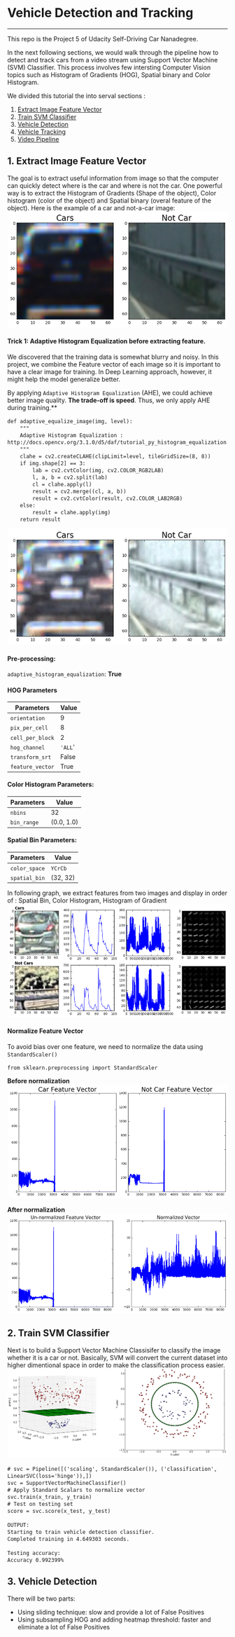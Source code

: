 # Vehicle Detection and Tracking
--------------------------------

This repo is the Project 5 of Udacity Self-Driving Car Nanadegree. 

In the next following sections, we would walk through the pipeline how to detect and track cars from a video stream using Support Vector Machine (SVM) Classifier. This process involves few intersting Computer Vision topics such as Histogram of Gradients (HOG), Spatial binary and Color Histogram.

We divided this tutorial the into serval sections : 
1. [Extract Image Feature Vector]()
2. [Train SVM Classifier]() 
3. [Vehicle Detection]() 
4. [Vehicle Tracking]()
5. [Video Pipeline]()

## 1. Extract Image Feature Vector
The goal is to extract useful information from image so that the computer can quickly detect where is the car and where is not the car. One powerful way is to extract the Histogram of Gradients (Shape of the object), Color histogram (color of the object) and Spatial binary (overal feature of the object). Here is the example of a car and not-a-car image:
![](./docs/car-not-car.png)

#### Trick 1: Adaptive Histogram Equalization before extracting feature.
We discovered that the training data is somewhat blurry and noisy. In this project, we combine the Feature vector of each image so it is important to have a clear image for training. In Deep Learning approach, however, it might help the model generalize better.

By applying `Adaptive Histogram Equalization` (AHE), we could achieve better image quality. **The trade-off is speed**. Thus, we only apply AHE during training.**
```
def adaptive_equalize_image(img, level):
    """
    Adaptive Histogram Equalization : http://docs.opencv.org/3.1.0/d5/daf/tutorial_py_histogram_equalization.html
    """
    clahe = cv2.createCLAHE(clipLimit=level, tileGridSize=(8, 8))
    if img.shape[2] == 3:
        lab = cv2.cvtColor(img, cv2.COLOR_RGB2LAB)
        l, a, b = cv2.split(lab)
        cl = clahe.apply(l)
        result = cv2.merge((cl, a, b))
        result = cv2.cvtColor(result, cv2.COLOR_LAB2RGB) 
    else:
        result = clahe.apply(img)
    return result
```
![alt-text](./docs/adaptive.png)

#### Pre-processing:
`adaptive_histogram_equalization`: **True**

#### HOG Parameters


| Parameters      | Value |
|---------------- |-------| 
| `orientation`   | 9     |
| `pix_per_cell`  | 8     | 
| `cell_per_block`| 2     | 
| `hog_channel`   | `'ALL`'|
| `transform_srt` | False |
| `feature_vector`| True  |


#### Color Histogram Parameters:

| Parameters   | Value     |
|------------- |-----------| 
| `nbins`      | 32        |
| `bin_range`  | (0.0, 1.0)| 


#### Spatial Bin Parameters:
| Parameters   | Value   |
|------------- |---------| 
| `color_space`| `YCrCb` |
| `spatial_bin`| (32, 32)| 

In following graph, we extract features from two images and display in order of : Spatial Bin, Color Histogram, Histogram of Gradient
![](./docs/vector.png)

#### Normalize Feature Vector
To avoid bias over one feature, we need to normalize the data using `StandardScaler()`
```
from sklearn.preprocessing import StandardScaler
```
**Before normalization**
![](./docs/unorm-vector.png)

**After normalization**
![](./docs/normalized.png)

## 2. Train SVM Classifier
Next is to build a Support Vector Machine Classisifer to classify the image whether it is a car or not. Basically, SVM will convert the current dataset into higher dimentional space in order to make the classification process easier.
![](./docs/svm.png)

```
# svc = Pipeline([('scaling', StandardScaler()), ('classification', LinearSVC(loss='hinge')),])
svc = SupportVectorMachineClassifier()
# Apply Standard Scalars to normalize vector
svc.train(x_train, y_train)
# Test on testing set
score = svc.score(x_test, y_test)

OUTPUT:
Starting to train vehicle detection classifier.
Completed training in 4.649303 seconds.

Testing accuracy:
Accuracy 0.992399%
```


## 3. Vehicle Detection
There will be two parts:

* Using sliding technique: slow and provide a lot of False Positives
* Using subsampling HOG and adding heatmap threshold: faster and eliminate a lot of False Positives


